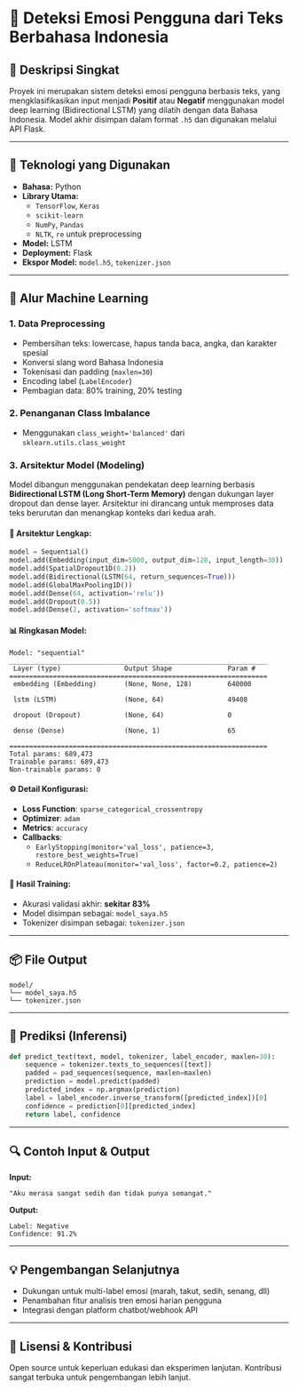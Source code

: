 # 🧠 Deteksi Emosi Pengguna dari Teks Berbahasa Indonesia

## 📌 Deskripsi Singkat
Proyek ini merupakan sistem deteksi emosi pengguna berbasis teks, yang mengklasifikasikan input menjadi **Positif** atau **Negatif** menggunakan model deep learning (Bidirectional LSTM) yang dilatih dengan data Bahasa Indonesia. Model akhir disimpan dalam format `.h5` dan digunakan melalui API Flask.

---

## 🧠 Teknologi yang Digunakan

- **Bahasa:** Python
- **Library Utama:**
  - `TensorFlow`, `Keras`
  - `scikit-learn`
  - `NumPy`, `Pandas`
  - `NLTK`, `re` untuk preprocessing
- **Model:** LSTM
- **Deployment:** Flask
- **Ekspor Model:** `model.h5`, `tokenizer.json`

---

## 🔄 Alur Machine Learning

### 1. **Data Preprocessing**
- Pembersihan teks: lowercase, hapus tanda baca, angka, dan karakter spesial
- Konversi slang word Bahasa Indonesia
- Tokenisasi dan padding (`maxlen=30`)
- Encoding label (`LabelEncoder`)
- Pembagian data: 80% training, 20% testing

### 2. **Penanganan Class Imbalance**
- Menggunakan `class_weight='balanced'` dari `sklearn.utils.class_weight`

### 3. **Arsitektur Model (Modeling)**

Model dibangun menggunakan pendekatan deep learning berbasis **Bidirectional LSTM (Long Short-Term Memory)** dengan dukungan layer dropout dan dense layer. Arsitektur ini dirancang untuk memproses data teks berurutan dan menangkap konteks dari kedua arah.

#### 🔧 Arsitektur Lengkap:

```python
model = Sequential()
model.add(Embedding(input_dim=5000, output_dim=128, input_length=30))
model.add(SpatialDropout1D(0.2))
model.add(Bidirectional(LSTM(64, return_sequences=True)))
model.add(GlobalMaxPooling1D())
model.add(Dense(64, activation='relu'))
model.add(Dropout(0.5))
model.add(Dense(2, activation='softmax'))
```

#### 📊 Ringkasan Model:
```
Model: "sequential"
_________________________________________________________________
 Layer (type)                Output Shape              Param #   
=================================================================
 embedding (Embedding)       (None, None, 128)         640000    
                                                                 
 lstm (LSTM)                 (None, 64)                49408     
                                                                 
 dropout (Dropout)           (None, 64)                0         
                                                                 
 dense (Dense)               (None, 1)                 65        
                                                                 
=================================================================
Total params: 689,473
Trainable params: 689,473
Non-trainable params: 0
```

#### ⚙️ Detail Konfigurasi:
- **Loss Function**: `sparse_categorical_crossentropy`
- **Optimizer**: `adam`
- **Metrics**: `accuracy`
- **Callbacks**:
  - `EarlyStopping(monitor='val_loss', patience=3, restore_best_weights=True)`
  - `ReduceLROnPlateau(monitor='val_loss', factor=0.2, patience=2)`

#### 🧪 Hasil Training:
- Akurasi validasi akhir: **sekitar 83%**
- Model disimpan sebagai: `model_saya.h5`
- Tokenizer disimpan sebagai: `tokenizer.json`

---

## 📦 File Output
```
model/
└── model_saya.h5
└── tokenizer.json
```

---

## 🚀 Prediksi (Inferensi)

```python
def predict_text(text, model, tokenizer, label_encoder, maxlen=30):
    sequence = tokenizer.texts_to_sequences([text])
    padded = pad_sequences(sequence, maxlen=maxlen)
    prediction = model.predict(padded)
    predicted_index = np.argmax(prediction)
    label = label_encoder.inverse_transform([predicted_index])[0]
    confidence = prediction[0][predicted_index]
    return label, confidence
```

---

## 🔍 Contoh Input & Output

**Input:**
```
"Aku merasa sangat sedih dan tidak punya semangat."
```

**Output:**
```
Label: Negative
Confidence: 91.2%
```

---

## 💡 Pengembangan Selanjutnya
- Dukungan untuk multi-label emosi (marah, takut, sedih, senang, dll)
- Penambahan fitur analisis tren emosi harian pengguna
- Integrasi dengan platform chatbot/webhook API

---

## 📄 Lisensi & Kontribusi
Open source untuk keperluan edukasi dan eksperimen lanjutan. Kontribusi sangat terbuka untuk pengembangan lebih lanjut.
